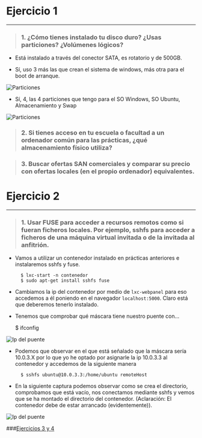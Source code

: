 # Ejercicio 1
-------------

> ### 1\. ¿Cómo tienes instalado tu disco duro? ¿Usas particiones?  ¿Volúmenes lógicos?

* Está instalado a través del conector SATA, es rotatorio y de 500GB.

* Sí, uso 3 más las que crean el sistema de windows, más otra para el boot de arranque.

![Particiones](https://raw.github.com/oskyar/InfraestructuraVirtual/master/Tema4/img/Ejercicio1.1.png)

* Sí, 4, las 4 particiones que tengo para el SO Windows, SO Ubuntu, Almacenamiento y Swap

![Particiones](https://raw.github.com/oskyar/InfraestructuraVirtual/master/Tema4/img/Ejercicio1.3.png)

> ### 2\. Si tienes acceso en tu escuela o facultad a un ordenador común para las prácticas, ¿qué almacenamiento físico utiliza?

> ### 3\. Buscar ofertas SAN comerciales y comparar su precio con ofertas locales (en el propio ordenador) equivalentes.


# Ejercicio 2
------------

> ### 1\. Usar FUSE para acceder a recursos remotos como si fueran ficheros locales. Por ejemplo, sshfs para acceder a ficheros de una máquina virtual invitada o de la invitada al anfitrión.

* Vamos a utilizar un contenedor instalado en prácticas anteriores e instalaremos sshfs y fuse.

		$ lxc-start -n contenedor
		$ sudo apt-get install sshfs fuse

* Cambiamos la ip del contenedor por medio de `lxc-webpanel` para eso accedemos a él poniendo en el navegador `localhost:5000`. Claro está que deberemos tenerlo instalado.

* Tenemos que comprobar qué máscara tiene nuestro puente con...

	$ ifconfig

![Ip del puente](https://raw.github.com/oskyar/InfraestructuraVirtual/master/Tema4/img/Ejercicio2-ifconfig.png)

* Podemos que observar en el que está señalado que la máscara sería 10.0.3.X por lo que yo he optado por asignarle la ip 10.0.3.3 al contenedor y accedemos de la siguiente manera

		$ sshfs ubuntu@10.0.3.3:/home/ubuntu remoteHost

* En la siguiente captura podemos observar como se crea el directorio, comprobamos que está vacío, nos conectamos mediante sshfs y vemos que se ha montado el directorio del contenedor. (Aclaración: El contenedor debe de estar arrancado (evidentemente)).

![Ip del puente](https://raw.github.com/oskyar/InfraestructuraVirtual/master/Tema4/img/Ejercicio2-sshfs.png)


###[Ejercicios 3 y 4](https://github.com/oskyar/InfraestructuraVirtual/blob/master/Tema4/Ejercicios3y4.md)